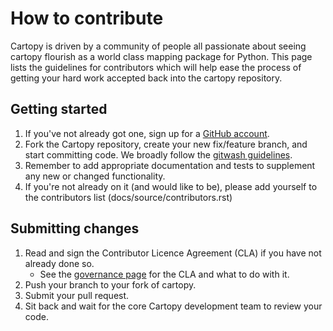 How to contribute
=================

Cartopy is driven by a community of people all passionate about
seeing cartopy flourish as a world class mapping package for Python.
This page lists the guidelines for contributors which
will help ease the process of getting your hard work accepted back into
the cartopy repository.


Getting started
---------------

1. If you've not already got one, sign up for a
   [GitHub account](https://github.com/signup/free).
1. Fork the Cartopy repository, create your new fix/feature branch, and
   start committing code. We broadly follow the [gitwash guidelines](https://matthew-brett.github.io/pydagogue/gitwash/git_development.html).
1. Remember to add appropriate documentation and tests to supplement any new or changed functionality.
1. If you're not already on it (and would like to be), please add yourself to the
   contributors list (docs/source/contributors.rst)


Submitting changes
------------------

1. Read and sign the Contributor Licence Agreement (CLA) if you have not already done so.
    - See the [governance page](http://scitools.org.uk/governance.html)
      for the CLA and what to do with it.
1. Push your branch to your fork of cartopy.
1. Submit your pull request.
1. Sit back and wait for the core Cartopy development team to review your code.
